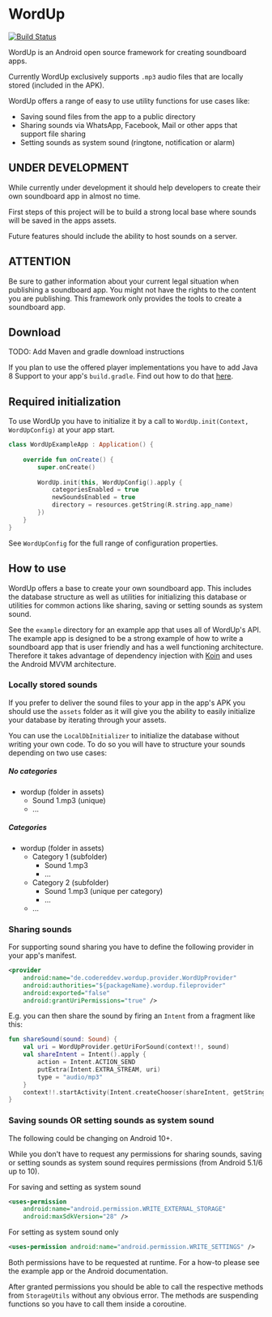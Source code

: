 # WordUp

[![Build Status](https://travis-ci.com/CodeRedDev/WordUp.svg?branch=master)](https://travis-ci.com/CodeRedDev/WordUp)

WordUp is an Android open source framework for creating soundboard apps.

Currently WordUp exclusively supports `.mp3` audio files that are locally stored (included in the APK).

WordUp offers a range of easy to use utility functions for use cases like:

- Saving sound files from the app to a public directory
- Sharing sounds via WhatsApp, Facebook, Mail or other apps that support file sharing
- Setting sounds as system sound (ringtone, notification or alarm)

## UNDER DEVELOPMENT

While currently under development it should help developers to create their own soundboard app in almost no time.

First steps of this project will be to build a strong local base where sounds will be saved in the apps assets.

Future features should include the ability to host sounds on a server.

## ATTENTION

Be sure to gather information about your current legal situation when publishing a soundboard app.
You might not have the rights to the content you are publishing. 
This framework only provides the tools to create a soundboard app.

## Download

TODO: Add Maven and gradle download instructions

If you plan to use the offered player implementations you have to add Java 8 Support 
to your app's `build.gradle`. Find out how to do that [here](https://developer.android.com/studio/write/java8-support).

## Required initialization

To use WordUp you have to initialize it by a call to `WordUp.init(Context, WordUpConfig)` at your app start.

```kotlin
class WordUpExampleApp : Application() {
    
    override fun onCreate() {
        super.onCreate()
    
        WordUp.init(this, WordUpConfig().apply {
            categoriesEnabled = true
            newSoundsEnabled = true
            directory = resources.getString(R.string.app_name)
        })
    }
}
```

See `WordUpConfig` for the full range of configuration properties.

## How to use

WordUp offers a base to create your own soundboard app. This includes the database structure as well as utilities
for initializing this database or utilities for common actions like sharing, saving or setting sounds as system sound.

See the `example` directory for an example app that uses all of WordUp's API. The example app is designed to
be a strong example of how to write a soundboard app that is user friendly and has a well functioning architecture.
Therefore it takes advantage of dependency injection with [Koin](https://github.com/InsertKoinIO/koin) and uses
the Android MVVM architecture.

### Locally stored sounds

If you prefer to deliver the sound files to your app in the app's APK you should use the `assets` folder
as it will give you the ability to easily initialize your database by iterating through your assets.

You can use the `LocalDbInitializer` to initialize the database without writing your own code.
To do so you will have to structure your sounds depending on two use cases:

##### No categories

- wordup (folder in assets)
  - Sound 1.mp3 (unique)
  - ...

##### Categories

- wordup (folder in assets)
  - Category 1 (subfolder)
    - Sound 1.mp3
    - ...
  - Category 2 (subfolder)
    - Sound 1.mp3 (unique per category)
    - ...
  - ...

### Sharing sounds

For supporting sound sharing you have to define the following provider in your app's manifest.

```xml
<provider
    android:name="de.codereddev.wordup.provider.WordUpProvider"
    android:authorities="${packageName}.wordup.fileprovider"
    android:exported="false"
    android:grantUriPermissions="true" />
```

E.g. you can then share the sound by firing an `Intent` from a fragment like this:

```kotlin
fun shareSound(sound: Sound) {
    val uri = WordUpProvider.getUriForSound(context!!, sound)
    val shareIntent = Intent().apply {
        action = Intent.ACTION_SEND
        putExtra(Intent.EXTRA_STREAM, uri)
        type = "audio/mp3"
    }
    context!!.startActivity(Intent.createChooser(shareIntent, getString(R.string.share_sound_via)))
}
```

### Saving sounds OR setting sounds as system sound

The following could be changing on Android 10+.

While you don't have to request any permissions for sharing sounds, saving or setting sounds
as system sound requires permissions (from Android 5.1/6 up to 10).

For saving and setting as system sound

```xml
<uses-permission
    android:name="android.permission.WRITE_EXTERNAL_STORAGE"
    android:maxSdkVersion="28" />
```

For setting as system sound only

```xml
<uses-permission android:name="android.permission.WRITE_SETTINGS" />
```

Both permissions have to be requested at runtime. For a how-to please see the example app or the Android documentation.

After granted permissions you should be able to call the respective methods from `StorageUtils` without any obvious error.
The methods are suspending functions so you have to call them inside a coroutine.
